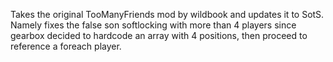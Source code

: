 Takes the original TooManyFriends mod by wildbook and updates it to SotS. Namely fixes the false son softlocking with more than 4 players since gearbox decided to hardcode an array with 4 positions, then proceed to reference a foreach player.
